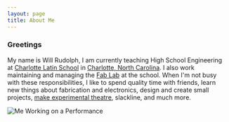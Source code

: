 ```yaml
---
layout: page
title: About Me
---
```

### Greetings
  My name is Will Rudolph, I am currently teaching High School Engineering at [Charlotte Latin School](https://www.charlottelatin.org/) in [Charlotte, North Carolina](https://www.google.com/maps?q=charlotte+north+carolina&rlz=1C1CHBF_enUS802US803&um=1&ie=UTF-8&sa=X&ved=2ahUKEwjAqsSr7MzmAhWDGs0KHddFAHkQ_AUoAXoECBQQAw). I also work maintaining and managing the [Fab Lab](https://www.fablabs.io/labs/fablabcharlottelatin) at the school. When I'm not busy with these responsibilities, I like to spend quality time with friends, learn new things about fabrication and electronics, design and create small projects, [make experimental theatre](https://www.instagram.com/xoxo.clt/), slackline, and much more. 
  
![Me Working on a Performance](/media/me_Widdershin.JPG)

